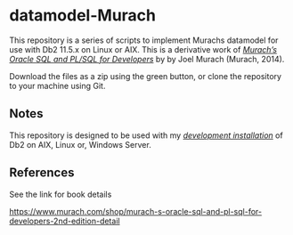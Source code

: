 # datamodel-Murach

This repository is a series of scripts to implement Murachs datamodel for use with Db2 11.5.x on Linux or AIX.
This is a derivative work of [*Murach’s Oracle SQL and PL/SQL for Developers*](https://www.murach.com/shop/murach-s-oracle-sql-and-pl-sql-for-developers-2nd-edition-detail) by by Joel Murach (Murach, 2014).

Download the files as a zip using the green button, or clone the repository to your machine using Git.

## Notes

This repository is designed to be used with my [*development installation*](https://github.com/rlang970417/orasetup-windows) of Db2 on AIX, Linux or, Windows Server.

## References

See the link for book details

https://www.murach.com/shop/murach-s-oracle-sql-and-pl-sql-for-developers-2nd-edition-detail
